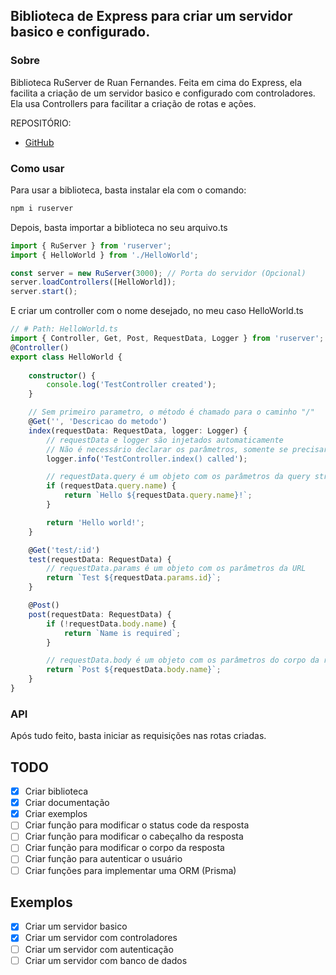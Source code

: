 ## Biblioteca de Express para criar um servidor basico e configurado.

### Sobre
Biblioteca RuServer de Ruan Fernandes.
Feita em cima do Express, ela facilita a criação de um servidor basico e configurado com controladores.
Ela usa Controllers para facilitar a criação de rotas e ações.

REPOSITÓRIO:
- [GitHub](https://github.com/RuanFernandes/RuServer)

### Como usar
Para usar a biblioteca, basta instalar ela com o comando:
```bash
npm i ruserver
```

Depois, basta importar a biblioteca no seu arquivo.ts
```ts
import { RuServer } from 'ruserver';
import { HelloWorld } from './HelloWorld';

const server = new RuServer(3000); // Porta do servidor (Opcional)
server.loadControllers([HelloWorld]);
server.start();
```

E criar um controller com o nome desejado, no meu caso HelloWorld.ts
```ts
// # Path: HelloWorld.ts
import { Controller, Get, Post, RequestData, Logger } from 'ruserver';
@Controller()
export class HelloWorld {
   
    constructor() {
        console.log('TestController created');
    }

    // Sem primeiro parametro, o método é chamado para o caminho "/"
    @Get('', 'Descricao do metodo')
    index(requestData: RequestData, logger: Logger) {
        // requestData e logger são injetados automaticamente
        // Não é necessário declarar os parâmetros, somente se precisar usa-los
        logger.info('TestController.index() called');

        // requestData.query é um objeto com os parâmetros da query string
        if (requestData.query.name) {
            return `Hello ${requestData.query.name}!`;
        }

        return 'Hello world!';
    }

    @Get('test/:id')
    test(requestData: RequestData) {
        // requestData.params é um objeto com os parâmetros da URL
        return `Test ${requestData.params.id}`;
    }

    @Post()
    post(requestData: RequestData) {
        if (!requestData.body.name) {
            return `Name is required`;
        }

        // requestData.body é um objeto com os parâmetros do corpo da requisição
        return `Post ${requestData.body.name}`;
    }
}
```

### API
Após tudo feito, basta iniciar as requisições nas rotas criadas.

## TODO
- [x] Criar biblioteca
- [x] Criar documentação
- [x] Criar exemplos
- [ ] Criar função para modificar o status code da resposta
- [ ] Criar função para modificar o cabeçalho da resposta
- [ ] Criar função para modificar o corpo da resposta
- [ ] Criar função para autenticar o usuário
- [ ] Criar funções para implementar uma ORM (Prisma)

## Exemplos
- [x] Criar um servidor basico
- [x] Criar um servidor com controladores
- [ ] Criar um servidor com autenticação
- [ ] Criar um servidor com banco de dados
